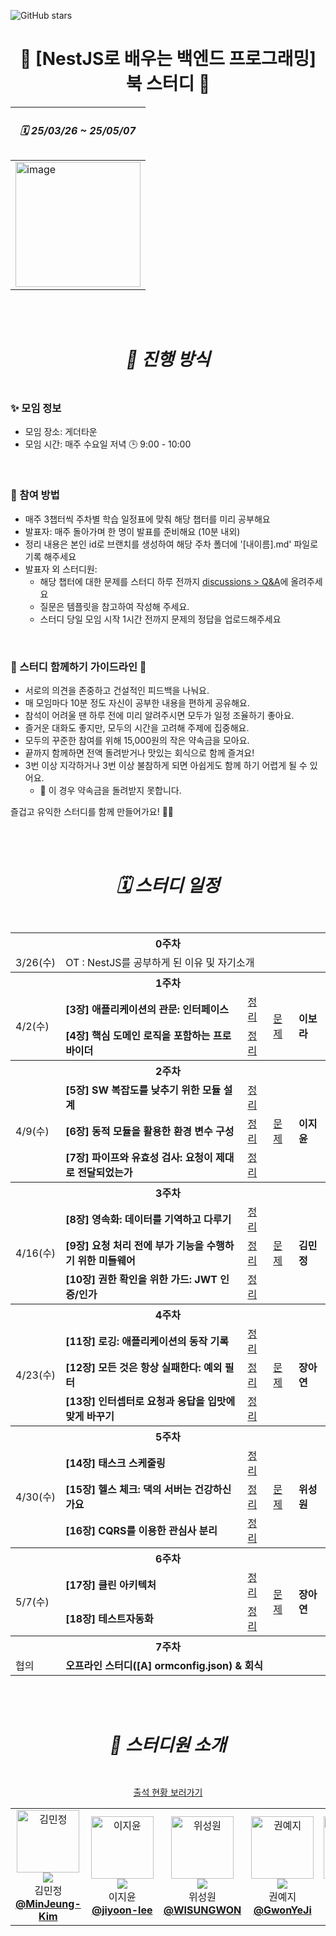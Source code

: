 ![GitHub stars](https://img.shields.io/github/stars/roxie-dev/NestJS-Book-Study?style=social)
 


#  <div align="center"> 📖 [NestJS로 배우는 백엔드 프로그래밍] 북 스터디 📖 </div>

  
<div align="center">
   
| <h5> 🗓️ 25/03/26 ~ 25/05/07 </h5> |
| --- |
| <img width="200" alt="image" src="https://github.com/user-attachments/assets/fe724431-2822-4420-a271-f162f762dca6"/> |

</div> 
<br/>
<br/>
 

#  <div align="center"> <h5> 📣 진행 방식 </h5> </div> 
###  ✨ 모임 정보

- 모임 장소: 게더타운 
- 모임 시간: 매주 수요일 저녁 🕒 9:00 - 10:00
 
<br />

###  🚀 참여 방법

- 매주 3챕터씩 주차별 학습 일정표에 맞춰 해당 챕터를 미리 공부해요
- 발표자: 매주 돌아가며 한 명이 발표를 준비해요 (10분 내외)
- 정리 내용은 본인 id로 브랜치를 생성하여 해당 주차 폴더에 '[내이름].md' 파일로 기록 해주세요 
- 발표자 외 스터디원:
    - 해당 챕터에 대한 문제를 스터디 하루 전까지 [discussions > Q&A](https://github.com/roxie-dev/NestJS-Book-Study/discussions/categories/q-a)에 올려주세요
    - 질문은 템플릿을 참고하여 작성해 주세요.
    - 스터디 당일 모임 시작 1시간 전까지 문제의 정답을 업로드해주세요  

 
<br />

###  🌱 스터디 함께하기 가이드라인 🌱

- 서로의 의견을 존중하고 건설적인 피드백을 나눠요.  
- 매 모임마다 10분 정도 자신이 공부한 내용을 편하게 공유해요.  
- 참석이 어려울 땐 하루 전에 미리 알려주시면 모두가 일정 조율하기 좋아요.  
- 즐거운 대화도 좋지만, 모두의 시간을 고려해 주제에 집중해요.  
- 모두의 꾸준한 참여를 위해 15,000원의 작은 약속금을 모아요.  
- 끝까지 함께하면 전액 돌려받거나 맛있는 회식으로 함께 즐겨요!
- 3번 이상 지각하거나 3번 이상 불참하게 되면 아쉽게도 함께 하기 어렵게 될 수 있어요.  
  - 🚨 이 경우 약속금을 돌려받지 못합니다.



즐겁고 유익한 스터디를 함께 만들어가요! 💪✨

<br/>
<br/>

#  <div align="center"><h5>🗓️ 스터디 일정 </h5></div>
<div align="center">
   
<table>
  <tr>
    <th colspan="5">0주차</th>
  </tr>
  <tr>
    <td>3/26(수)</td>
    <td  colspan="4">OT :  NestJS를 공부하게 된 이유 및 자기소개</td>
  </tr>
  <tr>
    <th colspan="5">1주차</th>
  </tr>
  <tr>
    <td rowspan="2">4/2(수)</td>
    <td> <b>[3장] 애플리케이션의 관문: 인터페이스</b></td>
    <td><a href="https://github.com/roxie-dev/NestJS-Book-Study/tree/main/1%EC%A3%BC/%5B3%EC%9E%A5%5D%20%EC%95%A0%ED%94%8C%EB%A6%AC%EC%BC%80%EC%9D%B4%EC%85%98%EC%9D%98%20%EA%B4%80%EB%AC%B8-%EC%9D%B8%ED%84%B0%ED%8E%98%EC%9D%B4%EC%8A%A4">정리</a></td>  
    <td rowspan="2"><a href="https://github.com/roxie-dev/NestJS-Book-Study/discussions/categories/q-a">문제</a></td>
    <td rowspan="2"> <b>이보라</b></td> 
  </tr> 
   <tr> 
    <td> <b>[4장] 핵심 도메인 로직을 포함하는 프로바이더</b></td>
    <td><a href="https://github.com/roxie-dev/NestJS-Book-Study/tree/main/1%EC%A3%BC/%5B4%EC%9E%A5%5D%20%ED%95%B5%EC%8B%AC%20%EB%8F%84%EB%A9%94%EC%9D%B8%20%EB%A1%9C%EC%A7%81%EC%9D%84%20%ED%8F%AC%ED%95%A8%ED%95%98%EB%8A%94%20%ED%94%84%EB%A1%9C%EB%B0%94%EC%9D%B4%EB%8D%94">정리</a></td>  
  </tr>
  <tr>
    <th colspan="5">2주차</th>
  </tr> 
   <tr>
    <td rowspan="3">4/9(수)</td>
    <td> <b>[5장] SW 복잡도를 낮추기 위한 모듈 설계</b></td>
    <td><a href="https://github.com/roxie-dev/NestJS-Book-Study/tree/main/2%EC%A3%BC/%5B5%EC%9E%A5%5D%20SW%20%EB%B3%B5%EC%9E%A1%EB%8F%84%EB%A5%BC%20%EB%82%AE%EC%B6%94%EA%B8%B0%20%EC%9C%84%ED%95%9C%20%EB%AA%A8%EB%93%88%20%EC%84%A4%EA%B3%84">정리</a></td>
    <td rowspan="3"><a href="https://github.com/roxie-dev/NestJS-Book-Study/discussions/categories/q-a">문제</a></td>
    <td rowspan="3"> <b>이지윤</b></td> 
  </tr>
  <tr> 
    <td> <b>[6장] 동적 모듈을 활용한 환경 변수 구성</b></td>
    <td><a href="https://github.com/roxie-dev/NestJS-Book-Study/tree/main/2%EC%A3%BC/%5B6%EC%9E%A5%5D%20%EB%8F%99%EC%A0%81%20%EB%AA%A8%EB%93%88%EC%9D%84%20%ED%99%9C%EC%9A%A9%ED%95%9C%20%ED%99%98%EA%B2%BD%20%EB%B3%80%EC%88%98%20%EA%B5%AC%EC%84%B1">정리</a></td> 
  </tr>
    <tr> 
    <td> <b>[7장] 파이프와 유효성 검사: 요청이 제대로 전달되었는가</b></td>
    <td><a href="https://github.com/roxie-dev/NestJS-Book-Study/tree/main/2%EC%A3%BC/%5B7%EC%9E%A5%5D%20%ED%8C%8C%EC%9D%B4%ED%94%84%EC%99%80%20%EC%9C%A0%ED%9A%A8%EC%84%B1%20%EA%B2%80%EC%82%AC-%EC%9A%94%EC%B2%AD%EC%9D%B4%20%EC%A0%9C%EB%8C%80%EB%A1%9C%20%EC%A0%84%EB%8B%AC%EB%90%98%EC%97%88%EB%8A%94%EA%B0%80">정리</a></td> 
  </tr>
  <tr>
    <th colspan="5">3주차</th>
  </tr>
  
   <tr>
    <td rowspan="3">4/16(수)</td>
    <td> <b>[8장] 영속화: 데이터를 기역하고 다루기</b></td>
    <td><a href="https://github.com/roxie-dev/NestJS-Book-Study/tree/main/3%EC%A3%BC/%5B8%EC%9E%A5%5D%20%EC%98%81%EC%86%8D%ED%99%94-%EB%8D%B0%EC%9D%B4%ED%84%B0%EB%A5%BC%20%EA%B8%B0%EC%97%AD%ED%95%98%EA%B3%A0%20%EB%8B%A4%EB%A3%A8%EA%B8%B0">정리</a></td>
    <td rowspan="3"><a href="https://github.com/roxie-dev/NestJS-Book-Study/discussions/categories/q-a">문제</a></td>
    <td rowspan="3"> <b>김민정</b></td> 
  </tr>
  <tr> 
    <td> <b>[9장] 요청 처리 전에 부가 기능을 수행하기 위한 미들웨어</b></td>
    <td><a href="https://github.com/roxie-dev/NestJS-Book-Study/tree/main/3%EC%A3%BC/%5B9%EC%9E%A5%5D%20%EC%9A%94%EC%B2%AD%20%EC%B2%98%EB%A6%AC%20%EC%A0%84%EC%97%90%20%EB%B6%80%EA%B0%80%20%EA%B8%B0%EB%8A%A5%EC%9D%84%20%EC%88%98%ED%96%89%ED%95%98%EA%B8%B0%20%EC%9C%84%ED%95%9C%20%EB%AF%B8%EB%93%A4%EC%9B%A8%EC%96%B4">정리</a></td> 
  </tr>
   <tr> 
    <td> <b>[10장] 권한 확인을 위한 가드: JWT 인증/인가</b></td>
    <td><a href="https://github.com/roxie-dev/NestJS-Book-Study/tree/main/3%EC%A3%BC/%5B10%EC%9E%A5%5D%20%EA%B6%8C%ED%95%9C%20%ED%99%95%EC%9D%B8%EC%9D%84%20%EC%9C%84%ED%95%9C%20%EA%B0%80%EB%93%9C-%20JWT%20%EC%9D%B8%EC%A6%9D">정리</a></td> 
  </tr>
   <tr>
    <th colspan="5">4주차</th>
  </tr>
   <tr>
    <td rowspan="3">4/23(수)</td>
    <td> <b>[11장] 로깅: 애플리케이션의 동작 기록</b></td>
    <td><a href="https://github.com/roxie-dev/NestJS-Book-Study/tree/main/4%EC%A3%BC/%5B11%EC%9E%A5%5D%20%EB%A1%9C%EA%B9%85-%EC%95%A0%ED%94%8C%EB%A6%AC%EC%BC%80%EC%9D%B4%EC%85%98%EC%9D%98%20%EB%8F%99%EC%9E%91%20%EA%B8%B0%EB%A1%9D">정리</a></td>
    <td rowspan="3"><a href="https://github.com/roxie-dev/NestJS-Book-Study/discussions/categories/q-a">문제</a></td>
    <td rowspan="3"> <b>장아연</b></td> 
  </tr>
   <tr> 
    <td> <b>[12장] 모든 것은 항상 실패한다: 예외 필터</b></td>
    <td><a href="https://github.com/roxie-dev/NestJS-Book-Study/tree/main/4%EC%A3%BC/%5B12%EC%9E%A5%5D%20%EB%AA%A8%EB%93%A0%20%EA%B2%83%EC%9D%80%20%ED%95%AD%EC%83%81%20%EC%8B%A4%ED%8C%A8%ED%95%9C%EB%8B%A4-%EC%98%88%EC%99%B8%20%ED%95%84%ED%84%B0">정리</a></td> 
  </tr>
  <tr> 
    <td> <b>[13장] 인터셉터로 요청과 응답을 입맛에 맞게 바꾸기</b></td>
    <td><a href="https://github.com/roxie-dev/NestJS-Book-Study/tree/main/4%EC%A3%BC/%5B13%EC%9E%A5%5D%20%EC%9D%B8%ED%84%B0%EC%85%89%ED%84%B0%EB%A1%9C%20%EC%9A%94%EC%B2%AD%EA%B3%BC%20%EC%9D%91%EB%8B%B5%EC%9D%84%20%EC%9E%85%EB%A7%9B%EC%97%90%20%EB%A7%9E%EA%B2%8C%20%EB%B0%94%EA%BE%B8%EA%B8%B0">정리</a></td> 
  </tr>
   <tr>
    <th colspan="5">5주차</th>
  </tr>
   <tr>
    <td rowspan="3">4/30(수)</td>
    <td> <b>[14장] 태스크 스케줄링</b></td>
    <td><a href="https://github.com/roxie-dev/NestJS-Book-Study/tree/main/5%EC%A3%BC/%5B14%EC%9E%A5%5D%20%ED%83%9C%EC%8A%A4%ED%81%AC%20%EC%8A%A4%EC%BC%80%EC%A4%84%EB%A7%81">정리</a></td>
    <td rowspan="3"><a href="https://github.com/roxie-dev/NestJS-Book-Study/discussions/categories/q-a">문제</a></td>
    <td rowspan="3"> <b>위성원</b></td> 
  </tr>
    <tr> 
    <td> <b>[15장] 헬스 체크: 댁의 서버는 건강하신가요</b></td>
    <td><a href="https://github.com/roxie-dev/NestJS-Book-Study/tree/main/5%EC%A3%BC/%5B15%EC%9E%A5%5D%20%ED%97%AC%EC%8A%A4%20%EC%B2%B4%ED%81%AC-%EB%8C%81%EC%9D%98%20%EC%84%9C%EB%B2%84%EB%8A%94%20%EA%B1%B4%EA%B0%95%ED%95%98%EC%8B%A0%EA%B0%80%EC%9A%94">정리</a></td> 
  </tr>
   <tr> 
    <td> <b>[16장] CQRS를 이용한 관심사 분리</b></td>
    <td><a href="https://github.com/roxie-dev/NestJS-Book-Study/tree/main/5%EC%A3%BC/%5B16%EC%9E%A5%5D%20CQRS%EB%A5%BC%20%EC%9D%B4%EC%9A%A9%ED%95%9C%20%EA%B4%80%EC%8B%AC%EC%82%AC%20%EB%B6%84%EB%A6%AC">정리</a></td> 
  </tr>
   <tr>
    <th colspan="5">6주차</th>
  </tr>
 <tr>
    <td rowspan="2">5/7(수)</td>
    <td> <b>[17장] 클린 아키텍처</b></td>
    <td><a href="https://github.com/roxie-dev/NestJS-Book-Study/tree/main/6%EC%A3%BC/%5B17%EC%9E%A5%5D%20%ED%81%B4%EB%A6%B0%20%EC%95%84%ED%82%A4%ED%85%8D%EC%B2%98">정리</a></td>
    <td rowspan="2"><a href="https://github.com/roxie-dev/NestJS-Book-Study/discussions/categories/q-a">문제</a></td>
    <td rowspan="2"> <b>장아연</b></td> 
  </tr>
   <tr> 
    <td> <b>[18장] 테스트자동화 </b></td>
    <td><a href="https://github.com/roxie-dev/NestJS-Book-Study/tree/main/6%EC%A3%BC/%5B18%EC%9E%A5%5D%20%ED%85%8C%EC%8A%A4%ED%8A%B8%EC%9E%90%EB%8F%99%ED%99%94">정리</a></td> 
  </tr>
  <tr>
    <th colspan="5">7주차</th>
  </tr>
 <tr>
    <td>협의</td>
    <td colspan="5"> <b> 오프라인 스터디([A] ormconfig.json) & 회식</b></td> 
  </tr>  
</table> 
</div>

<br/>
<br/>


#  <div align="center"> <h5> 👋 스터디원 소개 </h5> </div> 

<div align="center">

  [출석 현황 보러가기](https://github.com/roxie-dev/NestJS-Book-Study/discussions/6)

</div>

<div align="center">
  <table>
  <tr>
    <td align="center"> 
      <img src="https://avatars.githubusercontent.com/u/79193369?v=4" width="100px;" alt="김민정"/>  
      <br/>
      <img src="https://img.shields.io/badge/출석률-6%2F6-blue?style=flat-square"/>  
      <br/>
      김민정
      <br/>
      <a href="https://github.com/MinJeung-Kim"><b>@MinJeung-Kim</b></a> 
    </td>
    <td align="center"> 
      <img src="https://avatars.githubusercontent.com/u/59562141?v=4" width="100px;" alt="이지윤"/>  
      <br/>
      <img src="https://img.shields.io/badge/출석률-6%2F6-blue?style=flat-square"/>  
      <br/>
      이지윤
      <br/>
      <a href="https://github.com/jiyoon-lee"><b>@jiyoon-lee</b></a> 
    </td>
    <td align="center"> 
      <img src="https://avatars.githubusercontent.com/u/52841715?v=4" width="100px;" alt="위성원"/>  
      <br/>
      <img src="https://img.shields.io/badge/출석률-5%2F6-blue?style=flat-square"/>  
      <br/>
      위성원
      <br/>
      <a href="https://github.com/WISUNGWON"><b>@WISUNGWON</b></a> 
    </td>
    <td align="center"> 
      <img src="https://avatars.githubusercontent.com/u/101305955?v=4" width="100px;" alt="권예지"/>  
      <br/>
      <img src="https://img.shields.io/badge/출석률-0%2F6-blue?style=flat-square"/>  
      <br/>
      권예지
      <br/>
      <a href="https://github.com/mylazysundaycat"><b>@GwonYeJi</b></a> 
    </td>
      <td align="center"> 
      <img src="https://avatars.githubusercontent.com/u/62707089?v=4" width="100px;" alt="이보라"/>  
      <br/>
      <img src="https://img.shields.io/badge/출석률-5%2F6-blue?style=flat-square"/>  
      <br/>
      이보라
      <br/>
      <a href="https://github.com/Myriam-Bora"><b>@Bora Lee</b></a> 
    </td>
      <td align="center"> 
      <img src="https://avatars.githubusercontent.com/u/67853616?v=4" width="100px;" alt="장아연"/>  
      <br/>
      <img src="https://img.shields.io/badge/출석률-4%2F6-blue?style=flat-square"/>  
      <br/>
      장아연
      <br/>
      <a href="https://github.com/JangAyeon"><b>@JangAyeon</b></a> 
    </td>
  </tr>
</table>
</div>
